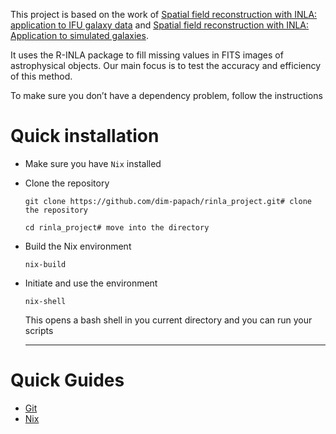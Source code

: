 This project is based on the work of [Spatial field reconstruction with INLA: application to IFU galaxy data](https://academic.oup.com/mnras/article/482/3/3880/5144230) and [Spatial field reconstruction with INLA: Application to simulated galaxies](https://www.aanda.org/10.1051/0004-6361/202244481).

It uses the R-INLA package to fill missing values in FITS images of astrophysical objects. Our main focus is to test the accuracy and efficiency of this method.

To make sure you don&rsquo;t have a dependency problem, follow the instructions

# Quick installation

- Make sure you have `Nix` installed

- Clone the repository
  
  ```shell
  git clone https://github.com/dim-papach/rinla_project.git# clone the repository
  
  cd rinla_project# move into the directory
  ```

- Build the Nix environment
  
  ```shell
  nix-build
  ```

- Initiate and use the environment
  
  ```shell
  nix-shell
  ```
  
  This opens a bash shell in you current directory and you can run your scripts
  
  ---

# Quick Guides

- [Git](./docs/git.md)
- [Nix](./docs/nix.md)
